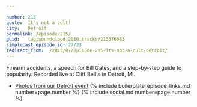 ```yaml
---

number: 215
quote:  It's not a cult!
city:   Detroit
permalink: /episode/215/
guid:   tag:soundcloud,2010:tracks/213376083
simplecast_episode_id: 27723
redirect_from:  /2015/07/episode-215-its-not-a-cult-detroit/
---
```


Firearm accidents, a speech for Bill Gates, and a step-by-step guide to popularity. Recorded live at Cliff Bell's in Detroit, MI.

- [Photos from our Detroit event](https://goo.gl/Yg9ZDe)
{% include boilerplate_episode_links.md number=page.number %}
{% include social.md number=page.number %}